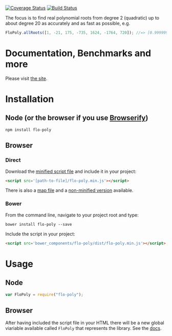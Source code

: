 [![Coverage Status](https://coveralls.io/repos/github/FlorisSteenkamp/FloPoly/badge.svg?branch=master)](https://coveralls.io/github/FlorisSteenkamp/FloPoly?branch=master)
[![Build Status](https://travis-ci.org/FlorisSteenkamp/FloPoly.svg?branch=master)](https://travis-ci.org/FlorisSteenkamp/FloPoly)

The focus is to find real polynomial roots from degree 2 (quadratic) up to about degree 20 as
accurately and as fast as possible, e.g.  
```javascript
FloPoly.allRoots([1, -21, 175, -735, 1624, -1764, 720]); //=> [0.9999999999999997, 2.0000000000000013, 2.9999999999999316, 4.000000000000096, 5.000000000000012, 6.000000000000028]
```

# Documentation, Benchmarks and more
Please visit [the site](http://mat-demo.appspot.com/#!/test-polynomials).

# Installation

## Node (or the browser if you use [Browserify](http://browserify.org)) 

```cli
npm install flo-poly
```

## Browser

### Direct
Download the [minified script file](https://github.com/FlorisSteenkamp/FloPoly/blob/master/dist/flo-poly.min.js) and include it in your project:
```html 
<script src='[path-to-file]/flo-poly.min.js'></script>
```
There is also a [map file](https://github.com/FlorisSteenkamp/FloPoly/blob/master/dist/flo-poly.min.js.map) and a [non-minified version](https://github.com/FlorisSteenkamp/FloPoly/blob/master/dist/flo-poly.js) available.

### Bower

From the command line, navigate to your project root and type:
```cli
bower install flo-poly --save
```
Include the script in your project:
```html
<script src='bower_components/flo-poly/dist/flo-poly.min.js'></script>
```

# Usage

## Node
```javascript
var FloPoly = require("flo-poly");
```

## Browser

After having included the script file in your HTML there will be a new global viariable available called `FloPoly` that represents the library. See the [docs](http://mat-demo.appspot.com/#!/test-polynomials#docs).


